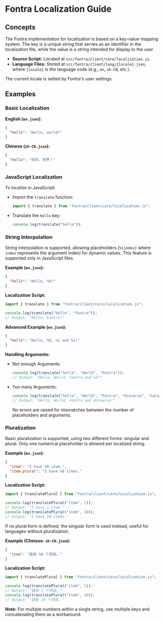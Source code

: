 # Fontra Localization Guide

## Concepts

The Fontra implementation for localization is based on a key-value mapping system. The key is a unique string that serves as an identifier in the localization file, while the value is a string intended for display to the user.

- **Source Script:** Located at `src/fontra/client/core/localization.js`.
- **Language Files:** Stored at `src/fontra/client/lang/{locale}.json`, where `{locale}` is the language code (e.g., `en`, `zh-CN`, etc.).

The current locale is setted by Fontra's user settings.

## Examples

### Basic Localization

**English (`en.json`):**

```json
{
  "hello": "Hello, world!"
}
```

**Chinese (`zh-CN.json`):**

```json
{
  "hello": "你好，世界！"
}
```

### JavaScript Localization

To localize in JavaScript:

- Import the `translate` function:

  ```js
  import { translate } from "fontra/client/core/localization.js";
  ```

- Translate the `hello` key:
  ```js
  console.log(translate("hello"));
  ```

### String Interpolation

String interpolation is supported, allowing placeholders (`%{index}` where `index` represents the argument index) for dynamic values. This feature is supported only in JavaScript files.

**Example (`en.json`):**

```json
{
  "hello": "Hello, %0!"
}
```

**Localization Script:**

```js
import { translate } from "fontra/client/core/localization.js";

console.log(translate("hello", "Fontra"));
// Output: "Hello, Fontra!"
```

**Advanced Example (`en.json`):**

```json
{
  "hello": "Hello, %0, %1 and %2!"
}
```

**Handling Arguments:**

- Not enough Arguments:
  ```js
  console.log(translate("hello", "World", "Fontra"));
  // Output: "Hello, World, Fontra and %2!"
  ```
- Too many Arguments:
  ```js
  console.log(translate("hello", "World", "Fontra", "Universe", "Galaxy"));
  // Output: "Hello, World, Fontra and Universe!"
  ```
  No errors are raised for mismatches between the number of placeholders and arguments.

### Pluralization

Basic pluralization is supported, using two different forms: singular and plural. Only one numerical placeholder is allowed per localized string.

**Example (`en.json`):**

```json
{
  "item": "I have %0 item.",
  "item.plural": "I have %0 items."
}
```

**Localization Script:**

```js
import { translatePlural } from "fontra/client/core/localization.js";

console.log(translatePlural("item", 1));
// Output: "I have 1 item."
console.log(translatePlural("item", 10));
// Output: "I have 10 items."
```

If no plural form is defined, the singular form is used instead, useful for languages without pluralization.

**Example (Chinese: `zh-CN.json`):**

```json
{
  "item": "我有 %0 个项目。"
}
```

**Localization Script:**

```js
import { translatePlural } from "fontra/client/core/localization.js";

console.log(translatePlural("item", 1));
// Output: "我有 1 个项目。"
console.log(translatePlural("item", 10));
// Output: "我有 10 个项目。"
```

**Note:**
For multiple numbers within a single string, use multiple keys and concatenating them as a workaround.
